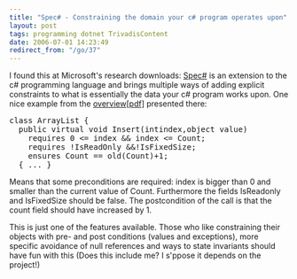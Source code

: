 ```yaml
---
title: "Spec# - Constraining the domain your c# program operates upon"
layout: post
tags: programming dotnet TrivadisContent
date: 2006-07-01 14:23:49
redirect_from: "/go/37"
---
```


I found this at Microsoft&#39;s research downloads: [Spec#](http://research.microsoft.com/specsharp/) is an extension to the c# programming language and brings multiple ways of adding explicit constraints to what is essentially the data your c# program works upon. One nice example from the [overview[pdf]](http://research.microsoft.com/specsharp/papers/krml136.pdf) presented there:

<pre>
class ArrayList {
  public virtual void Insert(intindex,object value)
    requires 0 <= index && index <= Count;
    requires !IsReadOnly &&!IsFixedSize;
    ensures Count == old(Count)+1;
  { ... }
</pre>
Means that some preconditions are required: index is bigger than 0 and smaller than the current value of Count. Furthermore the fields IsReadonly and IsFixedSize should be false. The postcondition of the call is that the count field should have increased by 1.

This is just one of the features available. Those who like constraining their objects with pre- and post conditions (values and exceptions), more specific avoidance of null references and ways to state invariants should have fun with this (Does this include me? I s'ppose it depends on the project!)